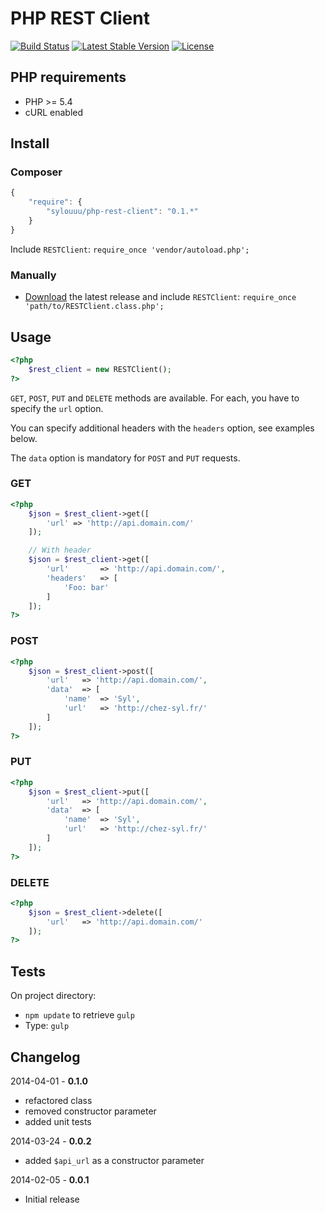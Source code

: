 # PHP REST Client

[![Build Status](https://travis-ci.org/sylouuu/php-rest-client.png)](https://travis-ci.org/sylouuu/php-rest-client)
[![Latest Stable Version](https://poser.pugx.org/sylouuu/php-rest-client/v/stable.png)](https://packagist.org/packages/sylouuu/php-rest-client)
[![License](https://poser.pugx.org/sylouuu/php-rest-client/license.png)](https://packagist.org/packages/sylouuu/php-rest-client)

## PHP requirements

* PHP >= 5.4
* cURL enabled

## Install

### Composer

```js
{
    "require": {
        "sylouuu/php-rest-client": "0.1.*"
    }
}
```

Include ```RESTClient```: ```require_once 'vendor/autoload.php';```

### Manually

* [Download](https://github.com/sylouuu/php-rest-client/releases) the latest release and include ```RESTClient```: ```require_once 'path/to/RESTClient.class.php';```

## Usage

```php
<?php
    $rest_client = new RESTClient();
?>
```

```GET```, ```POST```, ```PUT``` and ```DELETE``` methods are available. For each, you have to specify the ```url``` option.

You can specify additional headers with the ```headers``` option, see examples below.

The ```data``` option is mandatory for  ```POST``` and ```PUT``` requests.

### GET

```php
<?php
    $json = $rest_client->get([
        'url' => 'http://api.domain.com/'
    ]);

    // With header
    $json = $rest_client->get([
        'url'       => 'http://api.domain.com/',
        'headers'   => [
            'Foo: bar'
        ]
    ]);
?>
```

### POST

```php
<?php
    $json = $rest_client->post([
        'url'   => 'http://api.domain.com/',
        'data'  => [
            'name'  => 'Syl',
            'url'   => 'http://chez-syl.fr/'
        ]
    ]);
?>
```

### PUT

```php
<?php
    $json = $rest_client->put([
        'url'   => 'http://api.domain.com/',
        'data'  => [
            'name'  => 'Syl',
            'url'   => 'http://chez-syl.fr/'
        ]
    ]);
?>
```

### DELETE

```php
<?php
    $json = $rest_client->delete([
        'url'   => 'http://api.domain.com/'
    ]);
?>
```

## Tests

On project directory:

* ```npm update``` to retrieve ```gulp```
* Type: ```gulp```

## Changelog

2014-04-01 - **0.1.0**

* refactored class
* removed constructor parameter
* added unit tests

2014-03-24 - **0.0.2**

* added ```$api_url``` as a constructor parameter

2014-02-05 - **0.0.1**

* Initial release
